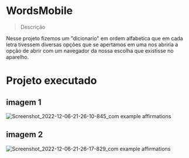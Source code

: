 #  WordsMobile
> Descrição

Nesse projeto fizemos um "dicionario" em ordem alfabetica que em cada letra tivessem diversas opções que se apertamos em uma nos abriria a opção de abrir com um navegador 
da nossa escolha que existisse no aparelho.

# Projeto executado

## imagem 1
![Screenshot_2022-12-06-21-26-10-845_com example affirmations](https://user-images.githubusercontent.com/102106531/206062887-046202a7-f978-4d5f-860f-b5ab24be58dd.jpg)

## imagem 2
![Screenshot_2022-12-06-21-26-17-829_com example affirmations](https://user-images.githubusercontent.com/102106531/206062901-cd3a4c86-c12d-4ff2-bbf9-9d997c312276.jpg)
